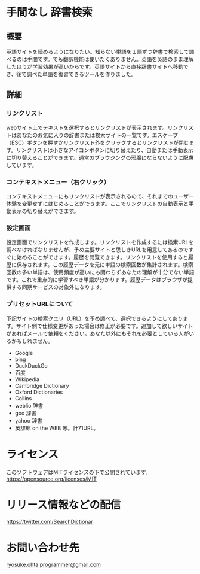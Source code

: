 # 手間なし 辞書検索
## 概要
英語サイトを読めるようになりたい。知らない単語を１語ずつ辞書で検索して調べるのは手間です。でも翻訳機能は使いたくありません。英語を英語のまま理解したほうが学習効果が高いからです。英語サイトから直接辞書サイトへ移動でき、後で調べた単語を復習できるツールを作りました。

## 詳細
### リンクリスト
webサイト上でテキストを選択するとリンクリストが表示されます。リンクリストはあなたのお気に入りの辞書または検索サイトの一覧です。エスケープ（ESC）ボタンを押すかリンクリスト外をクリックするとリンクリストが閉じます。リンクリストは小さなアイコンボタンに切り替えたり、自動または手動表示に切り替えることができます。通常のブラウジングの邪魔にならないように配慮しています。

### コンテキストメニュー（右クリック）
コンテキストメニューにもリンクリストが表示されるので、それまでのユーザー体験を変更せずにはじめることができます。ここでリンクリストの自動表示と手動表示の切り替えができます。

### 設定画面
設定画面でリンクリストを作成します。リンクリストを作成するには検索URLを調べなければなりませんが、予め主要サイトと思しきURLを用意してあるのですぐに始めることができます。履歴を閲覧できます。リンクリストを使用すると履歴に保存されます。この履歴データを元に単語の検索回数が集計されます。検索回数の多い単語は、使用頻度が高いにも関わらずあなたの理解が十分でない単語です。これで重点的に学習すべき単語が分かります。履歴データはブラウザが提供する同期サービスの対象外になります。

### プリセットURLについて
下記サイトの検索クエリ（URL）を予め調べて、選択できるようにしてあります。サイト側で仕様変更があった場合は修正が必要です。追加して欲しいサイトがあればメールで依頼をください。あなた以外にもそれを必要としている人がいるかもしれません。

* Google
* bing
* DuckDuckGo
* 百度
* Wikipedia
* Cambridge Dictionary
* Oxford Dictionaries
* Collins
* weblio 辞書
* goo 辞書
* yahoo 辞書
* 英辞郎 on the WEB
等。計71URL。

# ライセンス
このソフトウェアはMITライセンスの下で公開されています。
https://opensource.org/licenses/MIT

# リリース情報などの配信
https://twitter.com/SearchDictionar

# お問い合わせ先
ryosuke.ohta.programmer@gmail.com

